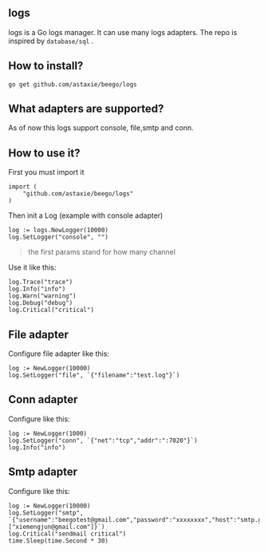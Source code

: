 ## logs
logs is a Go logs manager. It can use many logs adapters. The repo is inspired by `database/sql` .


## How to install?

	go get github.com/astaxie/beego/logs


## What adapters are supported?

As of now this logs support console, file,smtp and conn.


## How to use it?

First you must import it

```golang
import (
	"github.com/astaxie/beego/logs"
)
```

Then init a Log (example with console adapter)

```golang
log := logs.NewLogger(10000)
log.SetLogger("console", "")
```

> the first params stand for how many channel

Use it like this:

```golang
log.Trace("trace")
log.Info("info")
log.Warn("warning")
log.Debug("debug")
log.Critical("critical")
```

## File adapter

Configure file adapter like this:

```golang
log := NewLogger(10000)
log.SetLogger("file", `{"filename":"test.log"}`)
```

## Conn adapter

Configure like this:

```golang
log := NewLogger(1000)
log.SetLogger("conn", `{"net":"tcp","addr":":7020"}`)
log.Info("info")
```

## Smtp adapter

Configure like this:

```golang
log := NewLogger(10000)
log.SetLogger("smtp", `{"username":"beegotest@gmail.com","password":"xxxxxxxx","host":"smtp.gmail.com:587","sendTos":["xiemengjun@gmail.com"]}`)
log.Critical("sendmail critical")
time.Sleep(time.Second * 30)
```

